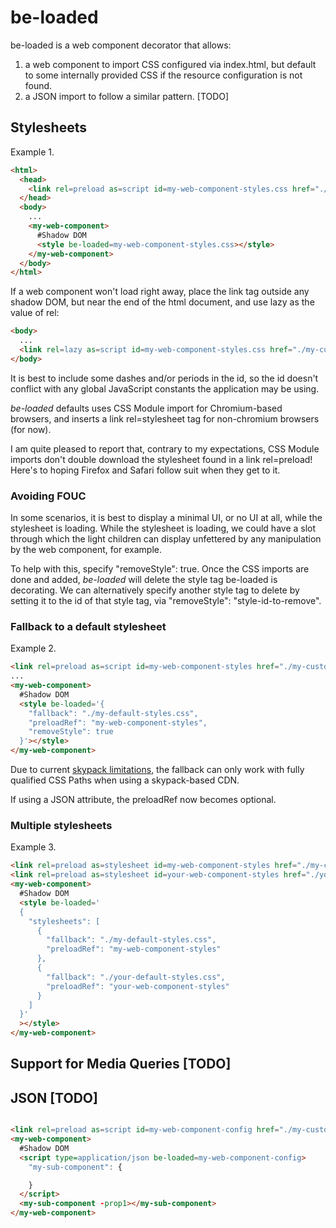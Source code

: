 # be-loaded

be-loaded is a web component decorator that allows:

1) a web component to import CSS configured via index.html, but default to some internally provided CSS if the resource configuration is not found.
2) a JSON import to follow a similar pattern. [TODO]

## Stylesheets

Example 1.


```html
<html>
  <head>
    <link rel=preload as=script id=my-web-component-styles.css href="./my-customized-styles.css">
  </head>
  <body>
    ...
    <my-web-component>
      #Shadow DOM
      <style be-loaded=my-web-component-styles.css></style>
    </my-web-component>
  </body>
</html>
```

If a web component won't load right away, place the link tag outside any shadow DOM, but near the end of the html document, and use lazy as the value of rel:

```html
<body>
  ...
  <link rel=lazy as=script id=my-web-component-styles.css href="./my-customized-styles.css">
</body>
```

It is best to include some dashes and/or periods in the id, so the id doesn't conflict with any global JavaScript constants the application may be using.

*be-loaded* defaults uses CSS Module import for Chromium-based browsers, and inserts a link rel=stylesheet tag for non-chromium browsers (for now).

I am quite pleased to report that, contrary to my expectations, CSS Module imports don't double download the stylesheet found in a link rel=preload!  Here's to hoping Firefox and Safari follow suit when they get to it.

### Avoiding FOUC

In some scenarios, it is best to display a minimal UI, or no UI at all, while the stylesheet is loading.  While the stylesheet is loading, we could have a slot through which the light children can display unfettered by any manipulation by the web component, for example.

To help with this, specify "removeStyle": true.  Once the CSS imports are done and added, *be-loaded* will delete the style tag be-loaded is decorating.  We can alternatively specify another style tag to delete by setting it to the id of that style tag, via "removeStyle": "style-id-to-remove".



### Fallback to a default stylesheet

Example 2. 

```html
<link rel=preload as=script id=my-web-component-styles href="./my-customized-styles.css">
...
<my-web-component>
  #Shadow DOM
  <style be-loaded='{
    "fallback": "./my-default-styles.css",
    "preloadRef": "my-web-component-styles",
    "removeStyle": true
  }'></style>
</my-web-component>
```

Due to current [skypack limitations](https://github.com/skypackjs/skypack-cdn/issues/107), the fallback can only work with fully qualified CSS Paths when using a skypack-based CDN.
 
If using a JSON attribute, the preloadRef now becomes optional.

### Multiple stylesheets

Example 3. 

```html
<link rel=preload as=stylesheet id=my-web-component-styles href="./my-customized-styles.css">
<link rel=preload as=stylesheet id=your-web-component-styles href="./your-customized-styles.css">
<my-web-component>
  #Shadow DOM
  <style be-loaded='
  {
    "stylesheets": [
      {
        "fallback": "./my-default-styles.css",
        "preloadRef": "my-web-component-styles"
      },
      {
        "fallback": "./your-default-styles.css",
        "preloadRef": "your-web-component-styles"
      }
    ]
  }'
  ></style>
</my-web-component>
```

## Support for Media Queries [TODO]

## JSON [TODO]

```html

<link rel=preload as=script id=my-web-component-config href="./my-customized-config.json">
<my-web-component>
  #Shadow DOM
  <script type=application/json be-loaded=my-web-component-config>
    "my-sub-component": {

    }
  </script>
  <my-sub-component -prop1></my-sub-component>
</my-web-component>
```




